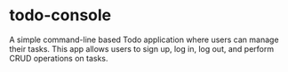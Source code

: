 # todo-console
A simple command-line based Todo application where users can manage their tasks. This app allows users to sign up, log in, log out, and perform CRUD operations on tasks.
